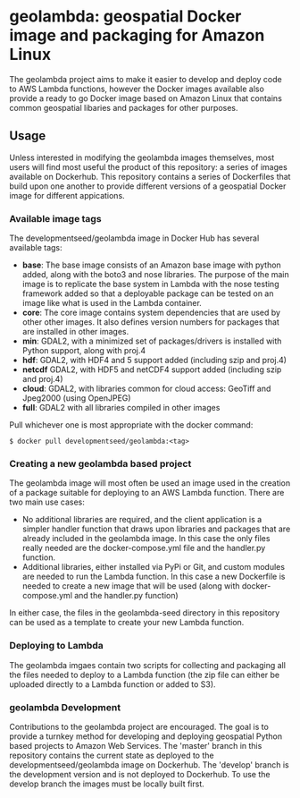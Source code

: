 # geolambda: geospatial Docker image and packaging for Amazon Linux

The geolambda project aims to make it easier to develop and deploy code to AWS Lambda functions, however the Docker images available also provide a ready to go Docker image based on Amazon Linux that contains common geospatial libaries and packages for other purposes.

## Usage

Unless interested in modifying the geolambda images themselves, most users will find most useful the product of this repository: a series of images available on Dockerhub. This repository contains a series of Dockerfiles that build upon one another to provide different versions of a geospatial Docker image for different appications.

### Available image tags

The developmentseed/geolambda image in Docker Hub has several available tags:

- **base**: The base image consists of an Amazon base image with python added, along with the boto3 and nose libraries. The purpose of the main image is to replicate the base system in Lambda with the nose testing framework added so that a deployable package can be tested on an image like what is used in the Lambda container.
- **core**: The core image contains system dependencies that are used by other other images. It also defines version numbers for packages that are installed in other images.
- **min**: GDAL2, with a minimized set of packages/drivers is installed with Python support, along with proj.4
- **hdf**: GDAL2, with HDF4 and 5 support added (including szip and proj.4)
- **netcdf** GDAL2, with HDF5 and netCDF4 support added (including szip and proj.4)
- **cloud**: GDAL2, with libraries common for cloud access: GeoTiff and Jpeg2000 (using OpenJPEG)
- **full**: GDAL2 with all libraries compiled in other images

Pull whichever one is most appropriate with the docker command:

	$ docker pull developmentseed/geolambda:<tag>

### Creating a new geolambda based project

The geolambda image will most often be used an image used in the creation of a package suitable for deploying to an AWS Lambda function. There are two main use cases:

- No additional libraries are required, and the client application is a simpler handler function that draws upon libraries and packages that are already included in the geolambda image. In this case the only files really needed are the docker-compose.yml file and the handler.py function.
- Additional libraries, either installed via PyPi or Git, and custom modules are needed to run the Lambda function. In this case a new Dockerfile is needed to create a new image that will be used (along with docker-compose.yml and the handler.py function)

In either case, the files in the geolambda-seed directory in this repository can be used as a template to create your new Lambda function.

### Deploying to Lambda

The geolambda imgaes contain two scripts for collecting and packaging all the files needed to deploy to a Lambda function (the zip file can either be uploaded directly to a Lambda function or added to S3).


### geolambda Development

Contributions to the geolambda project are encouraged. The goal is to provide a turnkey method for developing and deploying geospatial Python based projects to Amazon Web Services. The 'master' branch in this repository contains the current state as deployed to the developmentseed/geolambda image on Dockerhub. The 'develop' branch is the development version and is not deployed to Dockerhub. To use the develop branch the images must be locally built first.
